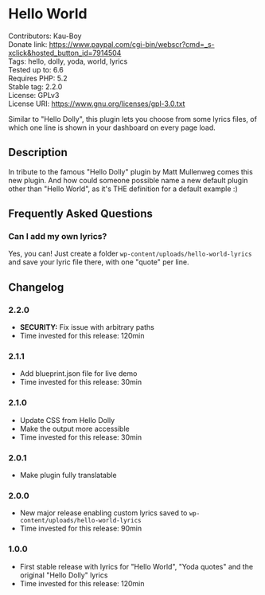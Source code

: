 # Hello World
Contributors: Kau-Boy  
Donate link: https://www.paypal.com/cgi-bin/webscr?cmd=_s-xclick&hosted_button_id=7914504  
Tags: hello, dolly, yoda, world, lyrics  
Tested up to: 6.6  
Requires PHP: 5.2  
Stable tag: 2.2.0  
License: GPLv3  
License URI: https://www.gnu.org/licenses/gpl-3.0.txt

Similar to "Hello Dolly", this plugin lets you choose from some lyrics files, of which one line is shown in your dashboard on every page load.

## Description

In tribute to the famous "Hello Dolly" plugin by Matt Mullenweg comes this new plugin. And how could someone possible name a new default plugin other than "Hello World", as it's THE definition for a default example :)

## Frequently Asked Questions

### Can I add my own lyrics?

Yes, you can! Just create a folder `wp-content/uploads/hello-world-lyrics` and save your lyric file there, with one "quote" per line.

## Changelog

### 2.2.0
* **SECURITY:** Fix issue with arbitrary paths
* Time invested for this release: 120min

### 2.1.1
* Add blueprint.json file for live demo
* Time invested for this release: 30min

### 2.1.0
* Update CSS from Hello Dolly
* Make the output more accessible
* Time invested for this release: 30min

### 2.0.1
* Make plugin fully translatable

### 2.0.0
* New major release enabling custom lyrics saved to `wp-content/uploads/hello-world-lyrics`
* Time invested for this release: 90min

### 1.0.0
* First stable release with lyrics for "Hello World", "Yoda quotes" and the original "Hello Dolly" lyrics
* Time invested for this release: 120min
